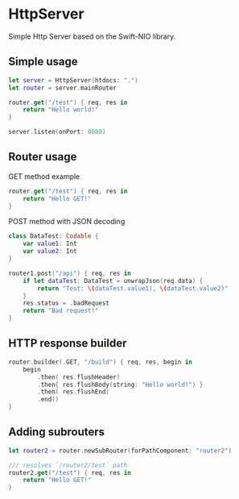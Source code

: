 # HttpServer

Simple Http Server based on the Swift-NIO library.

## Simple usage

```swift
let server = HttpServer(htdocs: ".")
let router = server.mainRouter

router.get("/test") { req, res in
    return "Hello world!"
}

server.listen(onPort: 8080)
```

## Router usage

GET method example

```swift
router.get("/test") { req, res in
    return "Hello GET!"
}
```

POST method with JSON decoding

```swift
class DataTest: Codable {
    var value1: Int
    var value2: Int
}

router1.post("/api") { req, res in
    if let dataTest: DataTest = unwrapJson(req.data) {
        return "Test: \(dataTest.value1), \(dataTest.value2)"
    }
    res.status = .badRequest
    return "Bad request!"
}
```

## HTTP response builder

```swift
router.builder(.GET, "/build") { req, res, begin in
    begin
        .then( res.flushHeader)
        .then{ res.flushBody(string: "Hello world!") }
        .then( res.flushEnd)
        .end()
}
```

## Adding subrouters

```swift
let router2 = router.newSubRouter(forPathComponent: "router2")

/// resolves `/router2/test` path
router2.get("/test") { req, res in
    return "Hello GET!"
}
```
